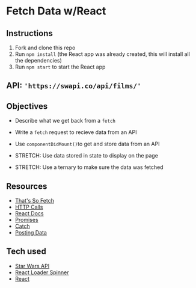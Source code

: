 # Fetch Data w/React

## Instructions
1. Fork and clone this repo
2. Run `npm install` (the React app was already created, this will install all the dependencies)
3. Run `npm start` to start the React app

## API: `'https://swapi.co/api/films/'`
## Objectives

* Describe what we get back from a `fetch`
* Write a `fetch` request to recieve data from an API
* Use `componentDidMount()`to get and store data from an API

* STRETCH: Use data stored in state to display on the page
* STRETCH: Use a ternary to make sure the data was fetched


## Resources

* [That's So Fetch](https://developer.mozilla.org/en-US/docs/Web/API/Fetch_API/Using_Fetch#Supplying_request_options)
* [HTTP Calls](https://learn-2.galvanize.com/cohorts/757/blocks/6/content_files/apis/fetch-data.md)
* [React Docs](https://reactjs.org/docs/react-component.html)
* [Promises](https://pouchdb.com/2015/05/18/we-have-a-problem-with-promises.html)
* [Catch](https://danlevy.net/are-promises-broken/#3-handle-errors-where-it-makes-sense)
* [Posting Data](https://learn-2.galvanize.com/cohorts/757/blocks/6/content_files/apis/post-data.md)

## Tech used
* [Star Wars API](https://swapi.co/)
* [React Loader Spinner](https://www.npmjs.com/package/react-loader-spinner)
* [React](https://reactjs.org/)